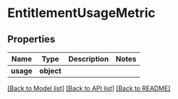 # EntitlementUsageMetric

## Properties
Name | Type | Description | Notes
------------ | ------------- | ------------- | -------------
**usage** | **object** |  | 

[[Back to Model list]](../README.md#documentation-for-models) [[Back to API list]](../README.md#documentation-for-api-endpoints) [[Back to README]](../README.md)


